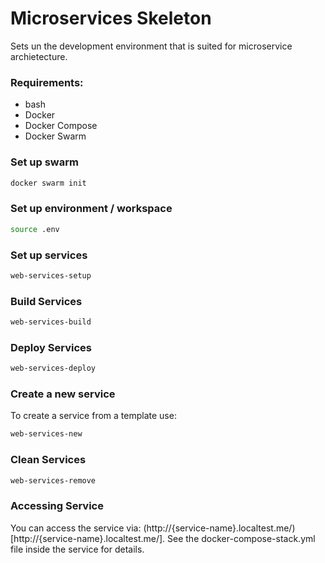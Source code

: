 Microservices Skeleton
====

Sets un the development environment that is suited for microservice archietecture.


### Requirements:

- bash
- Docker
- Docker Compose
- Docker Swarm


### Set up swarm
```bash
docker swarm init
```

### Set up environment / workspace
```bash
source .env
```

### Set up services

```bash
web-services-setup
```

### Build Services

```bash
web-services-build
```

### Deploy Services

```bash
web-services-deploy
```

### Create a new service
To create a service from a template use:
```bash
web-services-new
```
### Clean Services

```bash
web-services-remove
```

### Accessing Service
You can access the service via: (http://{service-name}.localtest.me/)[http://{service-name}.localtest.me/]. See the docker-compose-stack.yml file inside the service for details.

